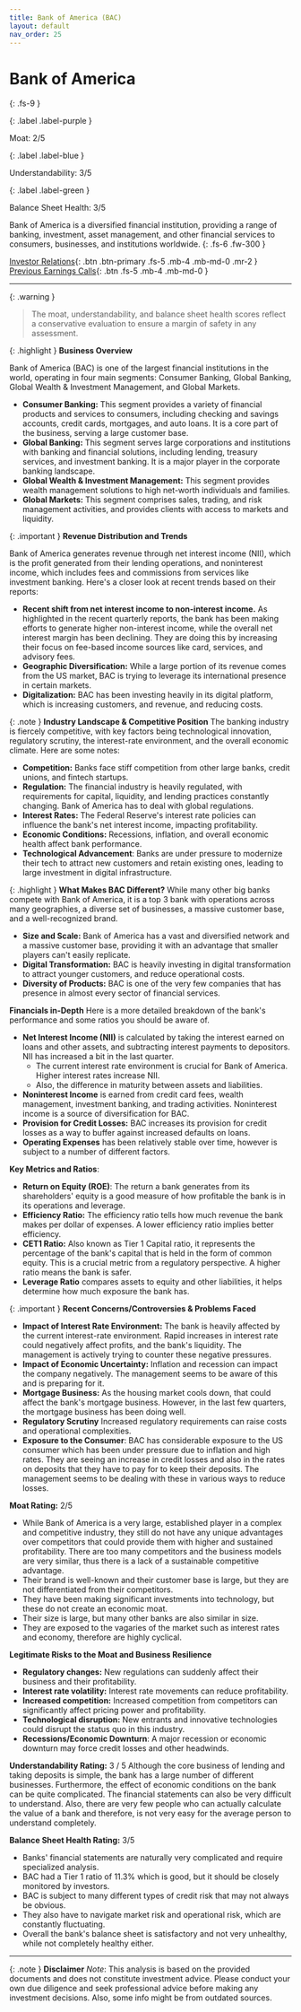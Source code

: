 ```yaml
---
title: Bank of America (BAC)
layout: default
nav_order: 25
---
```


# Bank of America
{: .fs-9 }

{: .label .label-purple }

Moat: 2/5

{: .label .label-blue }

Understandability: 3/5

{: .label .label-green }

Balance Sheet Health: 3/5

Bank of America is a diversified financial institution, providing a range of banking, investment, asset management, and other financial services to consumers, businesses, and institutions worldwide.
{: .fs-6 .fw-300 }

[Investor Relations](https://www.google.com/search?q=BAC+investor+relations){: .btn .btn-primary .fs-5 .mb-4 .mb-md-0 .mr-2 }
[Previous Earnings Calls](https://discountingcashflows.com/company/BAC/transcripts/){: .btn .fs-5 .mb-4 .mb-md-0 }

---

{: .warning }
>The moat, understandability, and balance sheet health scores reflect a conservative evaluation to ensure a margin of safety in any assessment.



{: .highlight }
**Business Overview**

Bank of America (BAC) is one of the largest financial institutions in the world, operating in four main segments: Consumer Banking, Global Banking, Global Wealth & Investment Management, and Global Markets.

*   **Consumer Banking:** This segment provides a variety of financial products and services to consumers, including checking and savings accounts, credit cards, mortgages, and auto loans. It is a core part of the business, serving a large customer base.
*   **Global Banking:** This segment serves large corporations and institutions with banking and financial solutions, including lending, treasury services, and investment banking. It is a major player in the corporate banking landscape.
*   **Global Wealth & Investment Management:** This segment provides wealth management solutions to high net-worth individuals and families.
*   **Global Markets:** This segment comprises sales, trading, and risk management activities, and provides clients with access to markets and liquidity.

{: .important }
**Revenue Distribution and Trends**

Bank of America generates revenue through net interest income (NII), which is the profit generated from their lending operations, and noninterest income, which includes fees and commissions from services like investment banking. Here's a closer look at recent trends based on their reports:
*   **Recent shift from net interest income to non-interest income.** As highlighted in the recent quarterly reports, the bank has been making efforts to generate higher non-interest income, while the overall net interest margin has been declining. They are doing this by increasing their focus on fee-based income sources like card, services, and advisory fees. 
*   **Geographic Diversification:** While a large portion of its revenue comes from the US market, BAC is trying to leverage its international presence in certain markets. 
*   **Digitalization:** BAC has been investing heavily in its digital platform, which is increasing customers, and revenue, and reducing costs. 

{: .note }
**Industry Landscape & Competitive Position**
The banking industry is fiercely competitive, with key factors being technological innovation, regulatory scrutiny, the interest-rate environment, and the overall economic climate. Here are some notes:
*   **Competition:** Banks face stiff competition from other large banks, credit unions, and fintech startups.
*  **Regulation:** The financial industry is heavily regulated, with requirements for capital, liquidity, and lending practices constantly changing. Bank of America has to deal with global regulations. 
*   **Interest Rates:** The Federal Reserve's interest rate policies can influence the bank's net interest income, impacting profitability.
*   **Economic Conditions:** Recessions, inflation, and overall economic health affect bank performance.
*  **Technological Advancement**: Banks are under pressure to modernize their tech to attract new customers and retain existing ones, leading to large investment in digital infrastructure.

{: .highlight }
**What Makes BAC Different?**
While many other big banks compete with Bank of America, it is a top 3 bank with operations across many geographies, a diverse set of businesses, a massive customer base, and a well-recognized brand.
*   **Size and Scale:** Bank of America has a vast and diversified network and a massive customer base, providing it with an advantage that smaller players can't easily replicate.
*   **Digital Transformation:** BAC is heavily investing in digital transformation to attract younger customers, and reduce operational costs. 
*   **Diversity of Products:** BAC is one of the very few companies that has presence in almost every sector of financial services.

**Financials in-Depth**
Here is a more detailed breakdown of the bank's performance and some ratios you should be aware of.
*   **Net Interest Income (NII)** is calculated by taking the interest earned on loans and other assets, and subtracting interest payments to depositors. NII has increased a bit in the last quarter. 
    *   The current interest rate environment is crucial for Bank of America. Higher interest rates increase NII.
    *   Also, the difference in maturity between assets and liabilities.
*   **Noninterest Income** is earned from credit card fees, wealth management, investment banking, and trading activities. Noninterest income is a source of diversification for BAC.
*   **Provision for Credit Losses:** BAC increases its provision for credit losses as a way to buffer against increased defaults on loans.
*   **Operating Expenses** has been relatively stable over time, however is subject to a number of different factors.

**Key Metrics and Ratios**:

*   **Return on Equity (ROE)**: The return a bank generates from its shareholders' equity is a good measure of how profitable the bank is in its operations and leverage.
*  **Efficiency Ratio:** The efficiency ratio tells how much revenue the bank makes per dollar of expenses. A lower efficiency ratio implies better efficiency.
*   **CET1 Ratio:** Also known as Tier 1 Capital ratio, it represents the percentage of the bank's capital that is held in the form of common equity. This is a crucial metric from a regulatory perspective. A higher ratio means the bank is safer.
*   **Leverage Ratio** compares assets to equity and other liabilities, it helps determine how much exposure the bank has.

{: .important }
**Recent Concerns/Controversies & Problems Faced**

*   **Impact of Interest Rate Environment:** The bank is heavily affected by the current interest-rate environment. Rapid increases in interest rate could negatively affect profits, and the bank's liquidity. The management is actively trying to counter these negative pressures.
*   **Impact of Economic Uncertainty:** Inflation and recession can impact the company negatively. The management seems to be aware of this and is preparing for it.
*   **Mortgage Business:** As the housing market cools down, that could affect the bank's mortgage business. However, in the last few quarters, the mortgage business has been doing well.
*   **Regulatory Scrutiny** Increased regulatory requirements can raise costs and operational complexities.
*   **Exposure to the Consumer**: BAC has considerable exposure to the US consumer which has been under pressure due to inflation and high rates. They are seeing an increase in credit losses and also in the rates on deposits that they have to pay for to keep their deposits. The management seems to be dealing with these in various ways to reduce losses. 

**Moat Rating:** 2/5
*   While Bank of America is a very large, established player in a complex and competitive industry, they still do not have any unique advantages over competitors that could provide them with higher and sustained profitability. There are too many competitors and the business models are very similar, thus there is a lack of a sustainable competitive advantage.
*   Their brand is well-known and their customer base is large, but they are not differentiated from their competitors.
* They have been making significant investments into technology, but these do not create an economic moat.
* Their size is large, but many other banks are also similar in size.
* They are exposed to the vagaries of the market such as interest rates and economy, therefore are highly cyclical.

**Legitimate Risks to the Moat and Business Resilience**
*   **Regulatory changes:** New regulations can suddenly affect their business and their profitability. 
*   **Interest rate volatility:** Interest rate movements can reduce profitability.
*   **Increased competition:** Increased competition from competitors can significantly affect pricing power and profitability.
*   **Technological disruption:** New entrants and innovative technologies could disrupt the status quo in this industry. 
*   **Recessions/Economic Downturn**: A major recession or economic downturn may force credit losses and other headwinds.

**Understandability Rating:** 3 / 5
Although the core business of lending and taking deposits is simple, the bank has a large number of different businesses. Furthermore, the effect of economic conditions on the bank can be quite complicated. The financial statements can also be very difficult to understand. Also, there are very few people who can actually calculate the value of a bank and therefore, is not very easy for the average person to understand completely.

**Balance Sheet Health Rating:** 3/5
*   Banks' financial statements are naturally very complicated and require specialized analysis. 
*   BAC had a Tier 1 ratio of 11.3% which is good, but it should be closely monitored by investors.
*   BAC is subject to many different types of credit risk that may not always be obvious.
*   They also have to navigate market risk and operational risk, which are constantly fluctuating. 
*   Overall the bank's balance sheet is satisfactory and not very unhealthy, while not completely healthy either.

***
{: .note }
**Disclaimer**
*Note*: This analysis is based on the provided documents and does not constitute investment advice. Please conduct your own due diligence and seek professional advice before making any investment decisions. Also, some info might be from outdated sources.
